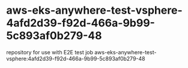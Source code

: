 # aws-eks-anywhere-test-vsphere-4afd2d39-f92d-466a-9b99-5c893af0b279-48
repository for use with E2E test job aws-eks-anywhere-test-vsphere:4afd2d39-f92d-466a-9b99-5c893af0b279-48
